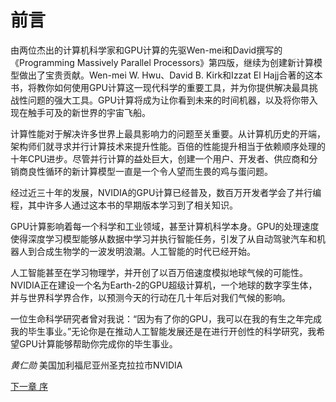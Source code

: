 # 前言

由两位杰出的计算机科学家和GPU计算的先驱Wen-mei和David撰写的《Programming Massively Parallel Processors》第四版，继续为创建新计算模型做出了宝贵贡献。Wen-mei W. Hwu、David B. Kirk和Izzat El Hajj合著的这本书，将教你如何使用GPU计算这一现代科学的重要工具，并为你提供解决最具挑战性问题的强大工具。GPU计算将成为让你看到未来的时间机器，以及将你带入现在触手可及的新世界的宇宙飞船。

计算性能对于解决许多世界上最具影响力的问题至关重要。从计算机历史的开端，架构师们就寻求并行计算技术来提升性能。百倍的性能提升相当于依赖顺序处理的十年CPU进步。尽管并行计算的益处巨大，创建一个用户、开发者、供应商和分销商良性循环的新计算模型一直是一个令人望而生畏的鸡与蛋问题。

经过近三十年的发展，NVIDIA的GPU计算已经普及，数百万开发者学会了并行编程，其中许多人通过这本书的早期版本学习到了相关知识。

GPU计算影响着每一个科学和工业领域，甚至计算机科学本身。GPU的处理速度使得深度学习模型能够从数据中学习并执行智能任务，引发了从自动驾驶汽车和机器人到合成生物学的一波发明浪潮。人工智能的时代已经开始。

人工智能甚至在学习物理学，并开创了以百万倍速度模拟地球气候的可能性。NVIDIA正在建设一个名为Earth-2的GPU超级计算机，一个地球的数字孪生体，并与世界科学界合作，以预测今天的行动在几十年后对我们气候的影响。

一位生命科学研究者曾对我说：“因为有了你的GPU，我可以在我的有生之年完成我的毕生事业。”无论你是在推动人工智能发展还是在进行开创性的科学研究，我希望GPU计算能够帮助你完成你的毕生事业。

_黄仁勋_
美国加利福尼亚州圣克拉拉市NVIDIA


[下一章 序](https://github.com/tunglinwood/CUDA/blob/main/0_%E5%BA%8F.md)

